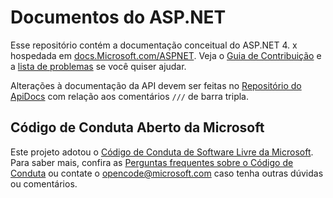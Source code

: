 # <a name="aspnet-docs"></a>Documentos do ASP.NET

Esse repositório contém a documentação conceitual do ASP.NET 4. x hospedada em [docs.Microsoft.com/ASPNET](https://docs.microsoft.com/aspnet). Veja o [Guia de Contribuição](CONTRIBUTING.md) e a [lista de problemas](https://github.com/dotnet/AspNetDocs/issues) se você quiser ajudar.

Alterações à documentação da API devem ser feitas no [Repositório do ApiDocs](https://github.com/aspnet/ApiDocs) com relação aos comentários `///` de barra tripla.

## <a name="microsoft-open-source-code-of-conduct"></a>Código de Conduta Aberto da Microsoft

Este projeto adotou o [Código de Conduta de Software Livre da Microsoft](https://opensource.microsoft.com/codeofconduct/).
Para saber mais, confira as [Perguntas frequentes sobre o Código de Conduta](https://opensource.microsoft.com/codeofconduct/faq/) ou contate o [opencode@microsoft.com](mailto:opencode@microsoft.com) caso tenha outras dúvidas ou comentários.
